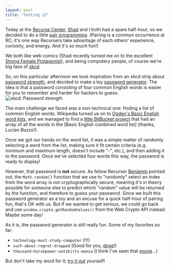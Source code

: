 ```yaml
---
layout: post
title: "testing 12"
---
```


Today at the [Recurse Center](http://www.recurse.com), [Shad](https://github.com/Shadhopson) and I both had a spare half-hour, so we decided to do a little [pair programming](https://en.wikipedia.org/wiki/Pair_programming). (Pairing is a common occurrence at RC; it's one way Recursers take advantage of each others' experience, curiosity, and energy. And it's so much fun!)

We both like web comics (Shad recently turned me on to the excellent [Strong Female Protagonist](http://strongfemaleprotagonist.com/)), and being computery people, of course we're big fans of [xkcd](http://xkcd.com/).

So, on this particular afternoon we took inspiration from an xkcd strip about [password strength](http://xkcd.com/936/), and decided to make a toy [password generator](http://vakila.github.io/rc-projects/xkcd-pass/). The idea is that a password consisting of four common English words is easier for you to remember and harder for hackers to guess:
![xkcd: Password strength](http://imgs.xkcd.com/comics/password_strength.png)

The main challenge we faced was a non-technical one: finding a list of common English words. Wikipedia turned us on to [Ogden's Basic English word lists](https://en.wikipedia.org/wiki/Basic_English#Word_lists), and we managed to find a [little BitBucket project](https://bitbucket.org/snippets/gravitywell_ltd/bqzj) that had an array of all the words in the [Basic English combined word list] (thanks, Lucian Buzzo!).

Once we got our hands on the word list, it was a simple matter of randomly selecting a word from the list, making sure it fit certain criteria (e.g. minimum and maximum length, doesn't include "-", etc.), and then adding it to the password. Once we've selected four words this way, the password is ready to display!

However, that password is **not** secure. As fellow Recurser [Benjamin](https://github.com/bgilbert) pointed out, the `Math.random()` function that we use to "randomly" select an index from the word array is not cryptographically secure, meaning it's in theory possible for someone else to predict which "random" value will be returned by the function, and therefore to guess your password. Since we built this password generator as a toy and an excuse for a quick half-hour of pairing fun, that's OK with us. But if we wanted to get serious, we could go back and use `window.crypto.getRandomValues()` from the Web Crypto API instead. Maybe some day!

As it is, the password generator is still really fun. Some of my favorites so far:

* `technology-must-study-computer` (!!!)
* `such-about-regret-dropped` (Good for you, [doge](https://en.wikipedia.org/wiki/Doge_(meme))!)
* `thousand-horsepower-outskirts-mania` (I think I've seen that [movie](http://www.imdb.com/title/tt1392190/)...)


But don't take my word for it; [try it out](http://vakila.github.io/rc-projects/xkcd-pass/) yourself!

